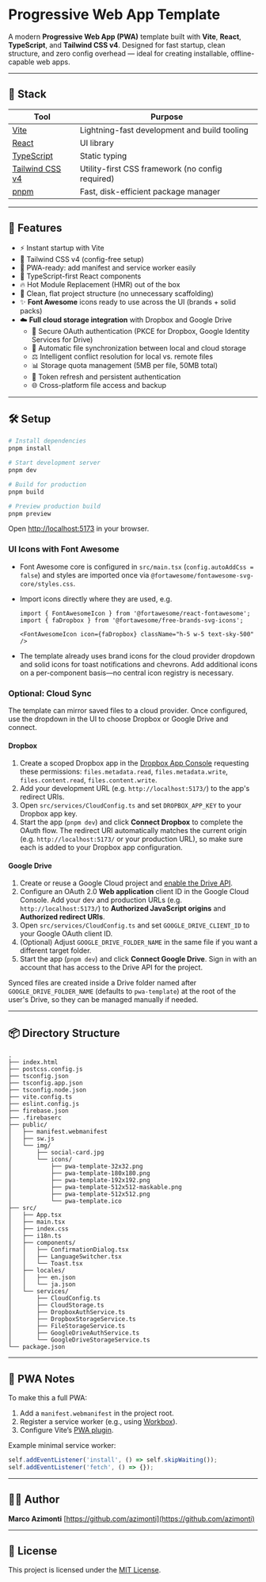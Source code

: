# Progressive Web App Template

A modern **Progressive Web App (PWA)** template built with **Vite**, **React**, **TypeScript**, and **Tailwind CSS v4**.
Designed for fast startup, clean structure, and zero config overhead — ideal for creating installable, offline-capable web apps.

---

## 🚀 Stack

| Tool | Purpose |
|------|----------|
| [Vite](https://vite.dev) | Lightning-fast development and build tooling |
| [React](https://react.dev) | UI library |
| [TypeScript](https://www.typescriptlang.org/) | Static typing |
| [Tailwind CSS v4](https://tailwindcss.com/) | Utility-first CSS framework (no config required) |
| [pnpm](https://pnpm.io/) | Fast, disk-efficient package manager |

---

## 🧩 Features

- ⚡ Instant startup with Vite
- 🎨 Tailwind CSS v4 (config-free setup)
- 📱 PWA-ready: add manifest and service worker easily
- 🧱 TypeScript-first React components
- 🔥 Hot Module Replacement (HMR) out of the box
- 🧼 Clean, flat project structure (no unnecessary scaffolding)
- ✨ **Font Awesome** icons ready to use across the UI (brands + solid packs)
- ☁️ **Full cloud storage integration** with Dropbox and Google Drive
  - 🔐 Secure OAuth authentication (PKCE for Dropbox, Google Identity Services for Drive)
  - 🔄 Automatic file synchronization between local and cloud storage
  - ⚖️ Intelligent conflict resolution for local vs. remote files
  - 📊 Storage quota management (5MB per file, 50MB total)
  - 🔁 Token refresh and persistent authentication
  - 🌐 Cross-platform file access and backup

---

## 🛠️ Setup

```bash
# Install dependencies
pnpm install

# Start development server
pnpm dev

# Build for production
pnpm build

# Preview production build
pnpm preview
````

Open [http://localhost:5173](http://localhost:5173) in your browser.

### UI Icons with Font Awesome

- Font Awesome core is configured in `src/main.tsx` (`config.autoAddCss = false`) and styles are imported once via `@fortawesome/fontawesome-svg-core/styles.css`.
- Import icons directly where they are used, e.g.

  ```tsx
  import { FontAwesomeIcon } from '@fortawesome/react-fontawesome';
  import { faDropbox } from '@fortawesome/free-brands-svg-icons';

  <FontAwesomeIcon icon={faDropbox} className="h-5 w-5 text-sky-500" />
  ```

- The template already uses brand icons for the cloud provider dropdown and solid icons for toast notifications and chevrons. Add additional icons on a per-component basis—no central icon registry is necessary.

### Optional: Cloud Sync

The template can mirror saved files to a cloud provider. Once configured, use the dropdown in the UI to choose Dropbox or Google Drive and connect.

#### Dropbox

1. Create a scoped Dropbox app in the [Dropbox App Console](https://www.dropbox.com/developers/apps) requesting these permissions: `files.metadata.read`, `files.metadata.write`, `files.content.read`, `files.content.write`.
2. Add your development URL (e.g. `http://localhost:5173/`) to the app's redirect URIs.
3. Open `src/services/CloudConfig.ts` and set `DROPBOX_APP_KEY` to your Dropbox app key.
4. Start the app (`pnpm dev`) and click **Connect Dropbox** to complete the OAuth flow. The redirect URI automatically matches the current origin (e.g. `http://localhost:5173/` or your production URL), so make sure each is added to your Dropbox app configuration.

#### Google Drive

1. Create or reuse a Google Cloud project and [enable the Drive API](https://console.cloud.google.com/apis/library/drive.googleapis.com).
2. Configure an OAuth 2.0 **Web application** client ID in the Google Cloud Console. Add your dev and production URLs (e.g. `http://localhost:5173/`) to **Authorized JavaScript origins** and **Authorized redirect URIs**.
3. Open `src/services/CloudConfig.ts` and set `GOOGLE_DRIVE_CLIENT_ID` to your Google OAuth client ID.
4. (Optional) Adjust `GOOGLE_DRIVE_FOLDER_NAME` in the same file if you want a different target folder.
5. Start the app (`pnpm dev`) and click **Connect Google Drive**. Sign in with an account that has access to the Drive API for the project.

Synced files are created inside a Drive folder named after `GOOGLE_DRIVE_FOLDER_NAME` (defaults to `pwa-template`) at the root of the user's Drive, so they can be managed manually if needed.

---

## 📦 Directory Structure

```
.
├── index.html
├── postcss.config.js
├── tsconfig.json
├── tsconfig.app.json
├── tsconfig.node.json
├── vite.config.ts
├── eslint.config.js
├── firebase.json
├── .firebaserc
├── public/
│   ├── manifest.webmanifest
│   ├── sw.js
│   └── img/
│       ├── social-card.jpg
│       └── icons/
│           ├── pwa-template-32x32.png
│           ├── pwa-template-180x180.png
│           ├── pwa-template-192x192.png
│           ├── pwa-template-512x512-maskable.png
│           ├── pwa-template-512x512.png
│           └── pwa-template.ico
├── src/
│   ├── App.tsx
│   ├── main.tsx
│   ├── index.css
│   ├── i18n.ts
│   ├── components/
│   │   ├── ConfirmationDialog.tsx
│   │   ├── LanguageSwitcher.tsx
│   │   └── Toast.tsx
│   ├── locales/
│   │   ├── en.json
│   │   └── ja.json
│   └── services/
│       ├── CloudConfig.ts
│       ├── CloudStorage.ts
│       ├── DropboxAuthService.ts
│       ├── DropboxStorageService.ts
│       ├── FileStorageService.ts
│       ├── GoogleDriveAuthService.ts
│       └── GoogleDriveStorageService.ts
└── package.json
```

---

## 🧰 PWA Notes

To make this a full PWA:

1. Add a `manifest.webmanifest` in the project root.
2. Register a service worker (e.g., using [Workbox](https://developer.chrome.com/docs/workbox)).
3. Configure Vite’s [PWA plugin](https://vite-pwa-org.netlify.app/).

Example minimal service worker:

```ts
self.addEventListener('install', () => self.skipWaiting());
self.addEventListener('fetch', () => {});
```

---

## 🧑‍💻 Author

**Marco Azimonti**
[https://github.com/azimonti](https://github.com/azimonti)

---

## 🪪 License

This project is licensed under the [MIT License](./LICENSE).
